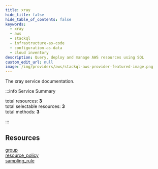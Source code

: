 ```yaml
---
title: xray
hide_title: false
hide_table_of_contents: false
keywords:
  - xray
  - aws
  - stackql
  - infrastructure-as-code
  - configuration-as-data
  - cloud inventory
description: Query, deploy and manage AWS resources using SQL
custom_edit_url: null
image: /img/providers/aws/stackql-aws-provider-featured-image.png
---
```


The xray service documentation.

:::info Service Summary

<div class="row">
<div class="providerDocColumn">
<span>total resources:&nbsp;<b>3</b></span><br />
<span>total selectable resources:&nbsp;<b>3</b></span><br />
<span>total methods:&nbsp;<b>3</b></span><br />
</div>
</div>

:::

## Resources
<div class="row">
<div class="providerDocColumn">
<a href="/providers/aws/xray/group/">group</a><br />
<a href="/providers/aws/xray/resource_policy/">resource_policy</a>
</div>
<div class="providerDocColumn">
<a href="/providers/aws/xray/sampling_rule/">sampling_rule</a>
</div>
</div>